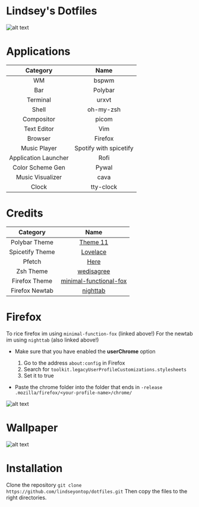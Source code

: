 # Lindsey's Dotfiles

![alt text](https://github.com/lindseyontop/dotfiles/blob/master/.stuff/desktop.png)

# Applications

| Category | Name |
|:--------:|:----:|
|WM| bspwm |
|Bar|Polybar|
|Terminal|urxvt|
|Shell|oh-my-zsh|
|Compositor|picom|
|Text Editor|Vim|
|Browser|Firefox|
|Music Player|Spotify with spicetify|
|Application Launcher|Rofi|
| Color Scheme Gen | Pywal |
| Music Visualizer | cava |
| Clock | tty-clock |

# Credits

| Category | Name |
|:--------:|:----:|
|Polybar Theme| [Theme 11](https://github.com/adi1090x/polybar-themes) |
|Spicetify Theme | [Lovelace](https://github.com/morpheusthewhite/spicetify-themes/tree/master/Lovelace) |
|Pfetch | [Here](https://gitlab.com/Tanish2002/dot-files/-/blob/master/bin/bin/pfetch) |
|Zsh Theme| [wedisagree](https://github.com/ohmyzsh/ohmyzsh/blob/master/themes/wedisagree.zsh-theme) |
| Firefox Theme | [minimal-functional-fox](https://github.com/mut-ex/minimal-functional-fox) |
| Firefox Newtab | [nighttab](https://addons.mozilla.org/en-US/firefox/addon/nighttab/)

# Firefox
To rice firefox im using `minimal-function-fox` (linked above!)
For the newtab im using `nighttab` (also linked above!)
* Make sure that you have enabled the **userChrome** option
  1. Go to the address `about:config` in Firefox
  2. Search for `toolkit.legacyUserProfileCustomizations.stylesheets`
  3. Set it to true

* Paste the chrome folder into the folder that ends in `-release` `.mozilla/firefox/<your-profile-name>/chrome/`

![alt text](https://github.com/lindseyontop/dotfiles/blob/master/.stuff/firefox.png)

# Wallpaper

![alt text](https://github.com/lindseyontop/dotfiles/blob/master/.stuff/0lkuh09.jpg)

# Installation
Clone the repository
`git clone https://github.com/lindseyontop/dotfiles.git`
Then copy the files to the right directories.
